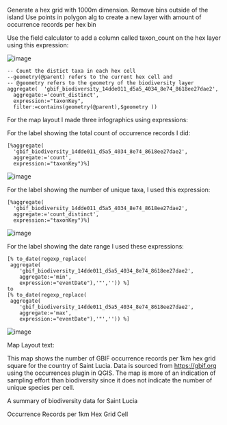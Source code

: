 Generate a hex grid with 1000m dimension.
Remove bins outside of the island
Use points in polygon alg to create a new layer with amount of occurrence records per hex bin


Use the field calculator to add a column called taxon_count on the hex layer using this expression:


![image](https://user-images.githubusercontent.com/178003/121389059-eceed900-c943-11eb-8785-c90262cad709.png)

```
-- Count the distict taxa in each hex cell
--geometry(@parent) refers to the current hex cell and
-- @geometry refers to the geometry of the biodiversity layer
aggregate(  'gbif_biodiversity_14dde011_d5a5_4034_8e74_8618ee27dae2',
  aggregate:='count_distinct',
  expression:="taxonKey",
  filter:=contains(geometry(@parent),$geometry ))
```

For the map layout I made three infographics using expressions:

For the label showing the total count of occurrence records I did:

```
[%aggregate( 
  'gbif_biodiversity_14dde011_d5a5_4034_8e74_8618ee27dae2',
  aggregate:='count',
  expression:="taxonKey")%]
```

![image](https://user-images.githubusercontent.com/178003/121598397-b1363b00-ca39-11eb-835c-31374d89314a.png)



For the label showing the number of unique taxa, I used this expression:

```
[%aggregate( 
  'gbif_biodiversity_14dde011_d5a5_4034_8e74_8618ee27dae2',
  aggregate:='count_distinct',
  expression:="taxonKey")%]
```

![image](https://user-images.githubusercontent.com/178003/121598842-24d84800-ca3a-11eb-88db-5e9b636ed3cd.png)


For the label showing the date range I used these expressions:

```
[% to_date(regexp_replace(
 aggregate( 
    'gbif_biodiversity_14dde011_d5a5_4034_8e74_8618ee27dae2',
    aggregate:='min',
    expression:="eventDate"),'"','')) %] 
to
[% to_date(regexp_replace(
 aggregate( 
    'gbif_biodiversity_14dde011_d5a5_4034_8e74_8618ee27dae2',
    aggregate:='max',
    expression:="eventDate"),'"','')) %]

```

![image](https://user-images.githubusercontent.com/178003/121599312-c495d600-ca3a-11eb-9afa-d52563265ed4.png)


Map Layout text:

This map shows the number of GBIF occurrence records per 1km hex grid square for the country of Saint Lucia. Data is sourced from https://gbif.org using the occurrences plugin in QGIS. The map is more of an indication of sampling effort than biodiversity since it does not indicate the number of unique species per cell. 

A summary of biodiversity data for Saint Lucia

Occurrence Records per 1km Hex Grid Cell
